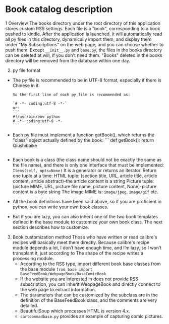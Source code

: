 # Book catalog description

1 Overview
    The books directory under the root directory of this application stores custom RSS settings. Each file is a "book", corresponding to a book pushed to kindle.
    After the application is launched, it will automatically read all py files in this directory, dynamically import them, and display them under "My Subscriptions" on the web page, and you can choose whether to push them.
    Except `__init__.py` and `base.py`, the files in the books directory can be deleted at will, if you don't need them.
    "Books" deleted in the books directory will be removed from the database within one day.

2. py file format

* The py file is recommended to be in UTF-8 format, especially if there is Chinese in it.

      So the first line of each py file is recommended as:

      `# -*- coding:utf-8 -*-`
      or:
      ```
      #!/usr/bin/env python
      # -*- coding:utf-8 -*-
      ```
* Each py file must implement a function getBook(), which returns the "class" object actually defined by the book:
      ```
def getBook():
        return Qiushibaike
  ```
* Each book is a class (the class name should not be exactly the same as the file name), and there is only one interface that must be implemented:
    `Items(self, opts=None)`
    It is a generator or returns an iterator.
    Return one tuple at a time:
    HTML tuple: (section title, URL, article title, article content, article abstract)-the article content is a string
    Picture tuple: (picture MIME, URL, picture file name, picture content, None)-picture content is a byte string
    The image MIME is: `image/jpeg`, `image/gif` etc.

* All the book definitions have been said above, so if you are proficient in python, you can write your own book classes.

* But if you are lazy, you can also inherit one of the two book templates defined in the base module to customize your own book class.
    The next section describes how to customize.

3. Book customization method
   Those who have written or read calibre's recipes will basically meet them directly.
   Because calibre's recipe module depends a lot, I don’t have enough time, and I’m lazy, so I won’t transplant it, just according to
   The shape of the recipe writes a processing module.
   * According to the RSS type, import different book base classes from the base module
     `from base import BaseFeedBook/WebpageBook/BaseComicBook`
   * If the website you are interested in does not provide RSS subscription, you can inherit WebpageBook and directly connect to the web page to extract information.
   * The parameters that can be customized by the subclass are in the definition of the BaseFeedBook class, and the comments are very detailed.
   * BeautifulSoup which processes HTML is version 4.x.
   * `cartoonmadbase.py` provides an example of capturing comic pictures.
